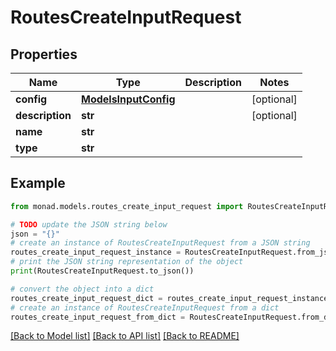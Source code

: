 # RoutesCreateInputRequest


## Properties

Name | Type | Description | Notes
------------ | ------------- | ------------- | -------------
**config** | [**ModelsInputConfig**](ModelsInputConfig.md) |  | [optional] 
**description** | **str** |  | [optional] 
**name** | **str** |  | 
**type** | **str** |  | 

## Example

```python
from monad.models.routes_create_input_request import RoutesCreateInputRequest

# TODO update the JSON string below
json = "{}"
# create an instance of RoutesCreateInputRequest from a JSON string
routes_create_input_request_instance = RoutesCreateInputRequest.from_json(json)
# print the JSON string representation of the object
print(RoutesCreateInputRequest.to_json())

# convert the object into a dict
routes_create_input_request_dict = routes_create_input_request_instance.to_dict()
# create an instance of RoutesCreateInputRequest from a dict
routes_create_input_request_from_dict = RoutesCreateInputRequest.from_dict(routes_create_input_request_dict)
```
[[Back to Model list]](../README.md#documentation-for-models) [[Back to API list]](../README.md#documentation-for-api-endpoints) [[Back to README]](../README.md)


